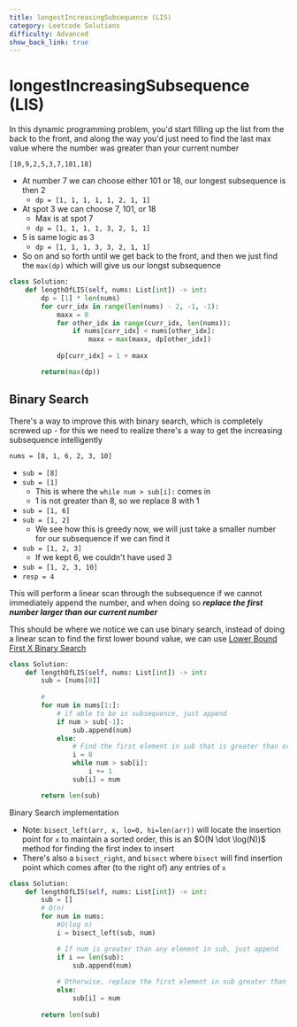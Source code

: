 ```yaml
---
title: longestIncreasingSubsequence (LIS)
category: Leetcode Solutions
difficulty: Advanced
show_back_link: true
---
```


# longestIncreasingSubsequence (LIS)
In this dynamic programming problem, you'd start filling up the list from the back to the front, and along the way you'd just need to find the last max value where the number was greater than your current number

`[10,9,2,5,3,7,101,18]`
- At number 7 we can choose either 101 or 18, our longest subsequence is then 2
    - `dp = [1, 1, 1, 1, 1, 2, 1, 1]`
- At spot 3 we can choose 7, 101, or 18
    - Max is at spot 7
    - `dp = [1, 1, 1, 1, 3, 2, 1, 1]`
- 5 is same logic as 3
    - `dp = [1, 1, 1, 3, 3, 2, 1, 1]`
- So on and so forth until we get back to the front, and then we just find the `max(dp)` which will give us our longst subsequence
```python
class Solution:
    def lengthOfLIS(self, nums: List[int]) -> int:
        dp = [1] * len(nums)
        for curr_idx in range(len(nums) - 2, -1, -1):
            maxx = 0
            for other_idx in range(curr_idx, len(nums)):
                if nums[curr_idx] < nums[other_idx]:
                    maxx = max(maxx, dp[other_idx])
            
            dp[curr_idx] = 1 + maxx

        return(max(dp))
```

## Binary Search
There's a way to improve this with binary search, which is completely screwed up - for this we need to realize there's a way to get the increasing subsequence intelligently

`nums = [8, 1, 6, 2, 3, 10]`
- `sub = [8]`
- `sub = [1]`
    - This is where the `while num > sub[i]:` comes in
    - 1 is not greater than 8, so we replace 8 with 1
- `sub = [1, 6]`
- `sub = [1, 2]`
    - We see how this is greedy now, we will just take a smaller number for our subsequence if we can find it
- `sub = [1, 2, 3]`
    - If we kept 6, we couldn't have used 3
- `sub = [1, 2, 3, 10]`
- `resp = 4`

This will perform a linear scan through the subsequence if we cannot immediately append the number, and when doing so ***replace the first number larger than our current number***

This should be where we notice we can use binary search, instead of doing a linear scan to find the first lower bound value, we can use [Lower Bound First X Binary Search](/docs/dsa/6.%20binary%20search/index.md#lower-bound-first-valid-x)
```python
class Solution:
    def lengthOfLIS(self, nums: List[int]) -> int:
        sub = [nums[0]]
        
        # 
        for num in nums[1:]:
            # if able to be in subsequence, just append
            if num > sub[-1]:
                sub.append(num)
            else:
                # Find the first element in sub that is greater than or equal to num
                i = 0
                while num > sub[i]:
                    i += 1
                sub[i] = num

        return len(sub)
```



Binary Search implementation
- Note: `bisect_left(arr, x, lo=0, hi=len(arr))` will locate the insertion point for `x` to maintain a sorted order, this is an $O(N \dot \log(N))$ method for finding the first index to insert
- There's also a `bisect_right`, and `bisect` where `bisect` will find insertion point which comes after (to the right of) any entries of `x`

```python
class Solution:
    def lengthOfLIS(self, nums: List[int]) -> int:
        sub = []
        # O(n)
        for num in nums:
            #O(log n)
            i = bisect_left(sub, num)

            # If num is greater than any element in sub, just append
            if i == len(sub):
                sub.append(num)
            
            # Otherwise, replace the first element in sub greater than or equal to num
            else:
                sub[i] = num
        
        return len(sub)
```